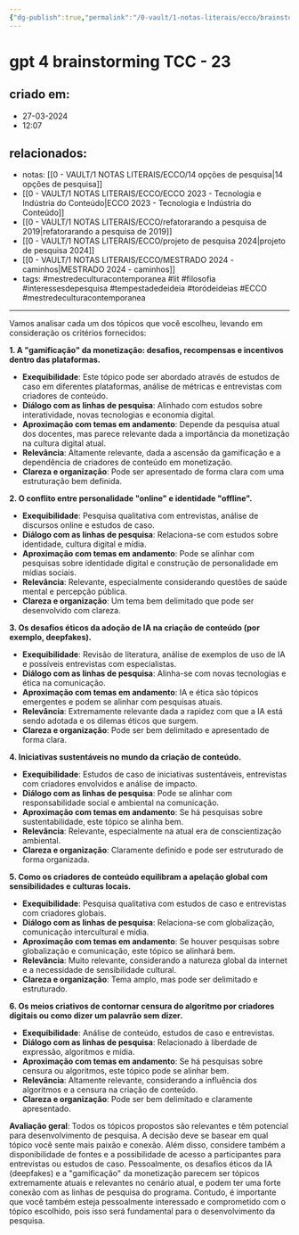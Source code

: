 ```yaml
---
{"dg-publish":true,"permalink":"/0-vault/1-notas-literais/ecco/brainstorming-tcc-23/","tags":["mestredeculturacontemporanea","lit","filosofia","interessesdepesquisa","tempestadedeideia","toródeideias","ECCO"],"dgHomeLink":true,"dgShowLocalGraph":true,"dgShowFileTree":true,"dgEnableSearch":true}
---
```


# gpt 4 brainstorming TCC - 23

## criado em: 
- 27-03-2024
- 12:07
## relacionados:
- notas: [[0 - VAULT/1 NOTAS LITERAIS/ECCO/14 opções de pesquisa\|14 opções de pesquisa]]
- [[0 - VAULT/1 NOTAS LITERAIS/ECCO/ECCO 2023 - Tecnologia e Indústria do Conteúdo\|ECCO 2023 - Tecnologia e Indústria do Conteúdo]]
- [[0 - VAULT/1 NOTAS LITERAIS/ECCO/refatorarando a pesquisa de 2019\|refatorarando a pesquisa de 2019]]
- [[0 - VAULT/1 NOTAS LITERAIS/ECCO/projeto de pesquisa 2024\|projeto de pesquisa 2024]]
- [[0 - VAULT/1 NOTAS LITERAIS/ECCO/MESTRADO 2024 - caminhos\|MESTRADO 2024 - caminhos]]
- tags: #mestredeculturacontemporanea #lit #filosofia #interessesdepesquisa #tempestadedeideia #toródeideias #ECCO #mestredeculturacontemporanea 
---
Vamos analisar cada um dos tópicos que você escolheu, levando em consideração os critérios fornecidos:

**1. A "gamificação" da monetização: desafios, recompensas e incentivos dentro das plataformas.**

- **Exequibilidade**: Este tópico pode ser abordado através de estudos de caso em diferentes plataformas, análise de métricas e entrevistas com criadores de conteúdo.
- **Diálogo com as linhas de pesquisa**: Alinhado com estudos sobre interatividade, novas tecnologias e economia digital.
- **Aproximação com temas em andamento**: Depende da pesquisa atual dos docentes, mas parece relevante dada a importância da monetização na cultura digital atual.
- **Relevância**: Altamente relevante, dada a ascensão da gamificação e a dependência de criadores de conteúdo em monetização.
- **Clareza e organização**: Pode ser apresentado de forma clara com uma estruturação bem definida.

**2. O conflito entre personalidade "online" e identidade "offline".**

- **Exequibilidade**: Pesquisa qualitativa com entrevistas, análise de discursos online e estudos de caso.
- **Diálogo com as linhas de pesquisa**: Relaciona-se com estudos sobre identidade, cultura digital e mídia.
- **Aproximação com temas em andamento**: Pode se alinhar com pesquisas sobre identidade digital e construção de personalidade em mídias sociais.
- **Relevância**: Relevante, especialmente considerando questões de saúde mental e percepção pública.
- **Clareza e organização**: Um tema bem delimitado que pode ser desenvolvido com clareza.

**3. Os desafios éticos da adoção de IA na criação de conteúdo (por exemplo, deepfakes).**

- **Exequibilidade**: Revisão de literatura, análise de exemplos de uso de IA e possíveis entrevistas com especialistas.
- **Diálogo com as linhas de pesquisa**: Alinha-se com novas tecnologias e ética na comunicação.
- **Aproximação com temas em andamento**: IA e ética são tópicos emergentes e podem se alinhar com pesquisas atuais.
- **Relevância**: Extremamente relevante dada a rapidez com que a IA está sendo adotada e os dilemas éticos que surgem.
- **Clareza e organização**: Pode ser bem delimitado e apresentado de forma clara.

**4. Iniciativas sustentáveis no mundo da criação de conteúdo.**

- **Exequibilidade**: Estudos de caso de iniciativas sustentáveis, entrevistas com criadores envolvidos e análise de impacto.
- **Diálogo com as linhas de pesquisa**: Pode se alinhar com responsabilidade social e ambiental na comunicação.
- **Aproximação com temas em andamento**: Se há pesquisas sobre sustentabilidade, este tópico se alinha bem.
- **Relevância**: Relevante, especialmente na atual era de conscientização ambiental.
- **Clareza e organização**: Claramente definido e pode ser estruturado de forma organizada.

**5. Como os criadores de conteúdo equilibram a apelação global com sensibilidades e culturas locais.**

- **Exequibilidade**: Pesquisa qualitativa com estudos de caso e entrevistas com criadores globais.
- **Diálogo com as linhas de pesquisa**: Relaciona-se com globalização, comunicação intercultural e mídia.
- **Aproximação com temas em andamento**: Se houver pesquisas sobre globalização e comunicação, este tópico se alinhará bem.
- **Relevância**: Muito relevante, considerando a natureza global da internet e a necessidade de sensibilidade cultural.
- **Clareza e organização**: Tema amplo, mas pode ser delimitado e estruturado.

**6. Os meios criativos de contornar censura do algoritmo por criadores digitais ou como dizer um palavrão sem dizer.**

- **Exequibilidade**: Análise de conteúdo, estudos de caso e entrevistas.
- **Diálogo com as linhas de pesquisa**: Relacionado à liberdade de expressão, algoritmos e mídia.
- **Aproximação com temas em andamento**: Se há pesquisas sobre censura ou algoritmos, este tópico pode se alinhar bem.
- **Relevância**: Altamente relevante, considerando a influência dos algoritmos e a censura na criação de conteúdo.
- **Clareza e organização**: Pode ser bem delimitado e claramente apresentado.

**Avaliação geral**: Todos os tópicos propostos são relevantes e têm potencial para desenvolvimento de pesquisa. A decisão deve se basear em qual tópico você sente mais paixão e conexão. Além disso, considere também a disponibilidade de fontes e a possibilidade de acesso a participantes para entrevistas ou estudos de caso. Pessoalmente, os desafios éticos da IA (deepfakes) e a "gamificação" da monetização parecem ser tópicos extremamente atuais e relevantes no cenário atual, e podem ter uma forte conexão com as linhas de pesquisa do programa. Contudo, é importante que você também esteja pessoalmente interessado e comprometido com o tópico escolhido, pois isso será fundamental para o desenvolvimento da pesquisa.